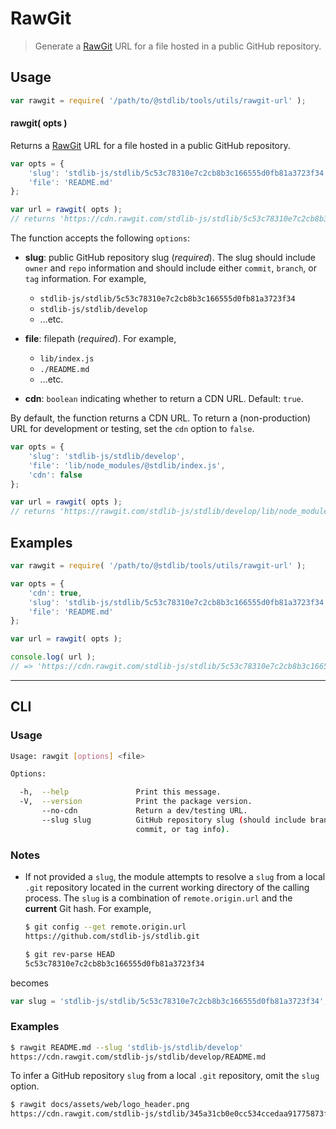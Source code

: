 # RawGit

> Generate a [RawGit][rawgit] URL for a file hosted in a public GitHub repository.


<!-- Section to include introductory text. Make sure to keep an empty line after the intro `section` element and another before the `/section` close. -->

<section class="intro">

</section>

<!-- /.intro -->

<!-- Package usage documentation. -->

<section class="usage">

## Usage

``` javascript
var rawgit = require( '/path/to/@stdlib/tools/utils/rawgit-url' );
```

#### rawgit( opts )

Returns a [RawGit][rawgit] URL for a file hosted in a public GitHub repository.

``` javascript
var opts = {
    'slug': 'stdlib-js/stdlib/5c53c78310e7c2cb8b3c166555d0fb81a3723f34',
    'file': 'README.md'
};

var url = rawgit( opts );
// returns 'https://cdn.rawgit.com/stdlib-js/stdlib/5c53c78310e7c2cb8b3c166555d0fb81a3723f34/README.md'
```

The function accepts the following `options`:

* __slug__: public GitHub repository slug (*required*). The slug should include `owner` and `repo` information and should include either `commit`, `branch`, or `tag` information. For example,

  - `stdlib-js/stdlib/5c53c78310e7c2cb8b3c166555d0fb81a3723f34`
  - `stdlib-js/stdlib/develop`
  - ...etc.

* __file__: filepath (*required*). For example,

  - `lib/index.js` 
  - `./README.md`
  - ...etc.

* __cdn__: `boolean` indicating whether to return a CDN URL. Default: `true`.

By default, the function returns a CDN URL. To return a (non-production) URL for development or testing, set the `cdn` option to `false`.

``` javascript
var opts = {
    'slug': 'stdlib-js/stdlib/develop',
    'file': 'lib/node_modules/@stdlib/index.js',
    'cdn': false
};

var url = rawgit( opts );
// returns 'https://rawgit.com/stdlib-js/stdlib/develop/lib/node_modules/@stdlib/index.js'
```

</section>

<!-- /.usage -->

<!-- Package usage notes. Make sure to keep an empty line after the `section` element and another before the `/section` close. -->

<section class="notes">

</section>

<!-- /.notes -->

<!-- Package usage examples. -->

<section class="examples">

## Examples

``` javascript
var rawgit = require( '/path/to/@stdlib/tools/utils/rawgit-url' );

var opts = {
    'cdn': true,
    'slug': 'stdlib-js/stdlib/5c53c78310e7c2cb8b3c166555d0fb81a3723f34',
    'file': 'README.md'
};

var url = rawgit( opts );

console.log( url );
// => 'https://cdn.rawgit.com/stdlib-js/stdlib/5c53c78310e7c2cb8b3c166555d0fb81a3723f34/README.md'
```

</section>

<!-- /.examples -->


---

<section class="cli">

## CLI

<!-- CLI usage documentation. -->

<section class="usage">

### Usage

``` bash
Usage: rawgit [options] <file>

Options:

  -h,  --help               Print this message.
  -V,  --version            Print the package version.
       --no-cdn             Return a dev/testing URL.
       --slug slug          GitHub repository slug (should include branch,
                            commit, or tag info).
```

</section>

<!-- /.usage -->

<!-- CLI usage notes. Make sure to keep an empty line after the `section` element and another before the `/section` close. -->

<section class="notes">


### Notes

* If not provided a `slug`, the module attempts to resolve a `slug` from a local `.git` repository located in the current working directory of the calling process. The `slug` is a combination of `remote.origin.url` and the __current__ Git hash. For example,

   ``` bash
   $ git config --get remote.origin.url
   https://github.com/stdlib-js/stdlib.git

   $ git rev-parse HEAD
   5c53c78310e7c2cb8b3c166555d0fb81a3723f34
   ```

becomes

   ``` javascript
   var slug = 'stdlib-js/stdlib/5c53c78310e7c2cb8b3c166555d0fb81a3723f34';
   ```

</section>

<!-- /.notes -->

<!-- CLI usage examples. -->

<section class="examples">

### Examples

``` bash
$ rawgit README.md --slug 'stdlib-js/stdlib/develop'
https://cdn.rawgit.com/stdlib-js/stdlib/develop/README.md
```

To infer a GitHub repository `slug` from a local `.git` repository, omit the `slug` option.

``` bash
$ rawgit docs/assets/web/logo_header.png
https://cdn.rawgit.com/stdlib-js/stdlib/345a31cb0e0cc534ccedaa91775873f3da2038c2/docs/assets/web/logo_header.png
```

</section>

<!-- /.examples -->

</section>

<!-- /.cli -->

<!-- Section to include cited references. If references are included, add a horizontal rule *before* the section. Make sure to keep an empty line after the `section` element and another before the `/section` close. -->

<section class="references">

</section>

<!-- /.references -->

<!-- Section for all links. Make sure to keep an empty line after the `section` element and another before the `/section` close. -->

<section class="links">

[rawgit]: http://rawgit.com/

</section>

<!-- /.links -->
